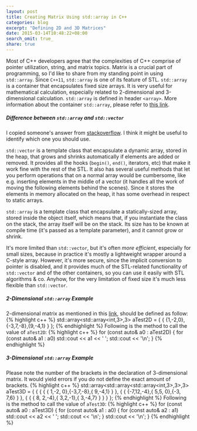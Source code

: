 ```yaml
---
layout: post
title: Creating Matrix Using std::array in C++
categories: blog
excerpt: "Defining 2D and 3D Matrices"
date: 2015-03-14T10:48:22+08:00
search_omit: true_
share: true
---
```


Most of C++ developers agree that the complexities of C++ comprise of pointer utilization, string, and matrix topics. Matrix is a crucial part of programming, so I'd like to share from my standing point in using ```std::array```. Since ``C++11``, ``std::array`` is one of its feature of STL.
``std::array`` is a container that encapsulates fixed size arrays. 
It is very useful for mathematical calculation, especially related to 2-dimensional and 3-dimensional calculation. ``std::array`` is defined in header ```<array>```.
More information about the container ``std::array``, please refer to <a href="http://en.cppreference.com/w/cpp/container/array">this link</a>.

##### Difference between ```std::array``` and ```std::vector```
I copied someone's answer from  [stackoverflow](http://stackoverflow.com/questions/4424579/stdvector-versus-stdarray-in-c). I think it might be useful to identify which one you should use.

```std::vector``` is a template class that encapsulate a dynamic array, stored in the heap, that grows and shrinks automatically if elements are added or removed. It provides all the hooks (```begin()```, ```end()```, iterators, etc) that make it work fine with the rest of the STL. It also has several useful methods that let you perform operations that on a normal array would be cumbersome, like e.g. inserting elements in the middle of a vector (it handles all the work of moving the following elements behind the scenes). Since it stores the elements in memory allocated on the heap, it has some overhead in respect to static arrays.

```std::array``` is a template class that encapsulate a statically-sized array, stored inside the object itself, which means that, if you instantiate the class on the stack, the array itself will be on the stack. Its size has to be known at compile time (it's passed as a template parameter), and it cannot grow or shrink.

It's more limited than ```std::vector```, but it's often *more efficient*, especially for small sizes, because in practice it's mostly a lightweight wrapper around a C-style array. However, it's more secure, since the implicit conversion to pointer is disabled, and it provides much of the STL-related functionality of ```std::vector``` and of the other containers, so you can use it easily with STL algorithms & co. Anyhow, for the very limitation of fixed size it's much less flexible than ```std::vector```.

##### 2-Dimensional ```std::array``` Example
2-dimensional matrix as mentioned in this [link](http://www.open-std.org/JTC1/SC22/WG21/docs/papers/2013/n3526.html), should be defined as follow:
{% highlight c++ %}
std::array<std::array<int,3>,3> aTest2D = { { {1,-2,0},{-3,7,-8},{9,-4,1} } }; 
{% endhighlight %}
Following is the method to call the value of ``aTest2D``:
{% highlight c++ %}
for (const auto& a0 : aTest2D) { 
  for (const auto& a1 : a0)
    std::cout << a1 << ' ';
  std::cout << '\n';
}
{% endhighlight %}

##### 3-Dimensional ```std::array``` Example
Please note the number of the brackets in the declaration of 3-dimensional matrix. It would yield errors if you do not define the exact amount of brackets.
{% highlight c++ %}
std::array<std::array<std::array<int,3>,3>,3> aTest3D = { { { { { 1,-2, 0},{-3,7,-8},{ 9,-4,1} } },
                                                            { { {-7,12,-4},{ 5,5, 0},{-3, 7,6} } },
                                                            { { { 8, 2,-4},{ 3,2,-1},{ 3,-4,7} } } } };
{% endhighlight %}
Following is the method to call the value of ``aTest3D``:
{% highlight c++ %}
for (const auto& a0 : aTest3D) {
    for (const auto& a1 : a0) {
        for (const auto& a2 : a1)
            std::cout << a2 << ' ';
        std::cout << '\n';
    }
    std::cout << '\n';
}
{% endhighlight %}
